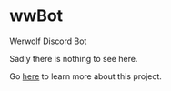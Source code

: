 # wwBot
Werwolf Discord Bot 

Sadly there is nothing to see here.

Go [here](https://drive.google.com/file/d/1RH-vaYxO6bVfrTO0R0NmXcFU46JSwxEx/view?usp=sharing) to learn more about this project.

